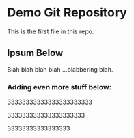 # Demo Git Repository

This is the first file in this repo.

## Ipsum Below

Blah blah blah blah ...blabbering blah.

### Adding even more stuff below:


33333333333333333333333

333333333333333333333


33333333333333333


